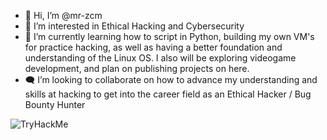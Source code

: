 - 👋 Hi, I’m @mr-zcm
- 👀 I’m interested in Ethical Hacking and Cybersecurity
- 🌱 I’m currently learning how to script in Python, building my own VM's for practice hacking, as well as having a better foundation and understanding of the Linux OS. I also will be exploring videogame development, and plan on publishing projects on here.
- :left_speech_bubble: I’m looking to collaborate on how to advance my understanding and skills at hacking to get into the career field as an Ethical Hacker / Bug Bounty Hunter


<img src="https://tryhackme-badges.s3.amazonaws.com/zcmills1.png" alt="TryHackMe">
